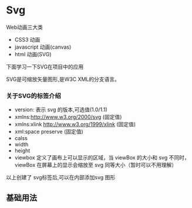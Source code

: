 <!-- 加载 demo 组件 start -->
<script setup>
import demo from './demo.vue'
</script>
<!-- 加载 demo 组件 end -->

<!-- 正文开始 -->

# Svg

Web动画三大类
- CSS3 动画
- javascript 动画(canvas)
- html 动画(SVG)

下面学习一下SVG在项目中的应用

SVG是可缩放矢量图形,是W3C XML的分支语言。

### 关于SVG的标签介绍

- version: 表示 svg 的版本,可选值(1.0/1.1)
- xmlns:http://www.w3.org/2000/svg (固定值)
- xmlns:xlink http://www.w3.org/1999/xlink (固定值)
- xml:space preserve (固定值)
- calss 
- width
- height
- viewbox  定义了画布上可以显示的区域，当 viewBox 的大小和 svg 不同时，viewBox 在屏幕上的显示会缩放至 svg 同等大小（暂时可以不用理解）

以上创建了 svg标签后,可以在内部添加svg 图形





## 基础用法
<Preview comp-name="Svg" demo-name="demo">
  <demo />
</Preview>




